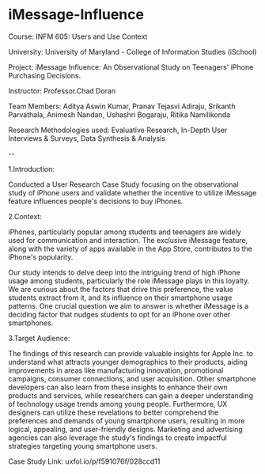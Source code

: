 # iMessage-Influence

Course: INFM 605: Users and Use Context

University: University of Maryland - College of Information Studies (iSchool)

Project: iMessage Influence: An Observational Study on Teenagers' iPhone Purchasing Decisions.

Instructor: Professor.Chad Doran

Team Members: Aditya Aswin Kumar, Pranav Tejasvi Adiraju, Srikanth Parvathala, Animesh Nandan, Ushashri Bogaraju, Ritika Namilikonda

Research Methodologies used: Evaluative Research, In-Depth User Interviews & Surveys, Data Synthesis & Analysis

--

1.Introduction:

Conducted a User Research Case Study focusing on the observational study of iPhone users and validate whether the incentive to utilize iMessage feature influences people's decisions to buy iPhones.

2.Context:

iPhones, particularly popular among students and teenagers are widely used for communication and interaction. The exclusive iMessage feature, along with the variety of apps available in the App Store, contributes to the iPhone's popularity.

Our study intends to delve deep into the intriguing trend of high iPhone usage among students, particularly the role iMessage plays in this loyalty. We are curious about the factors that drive this preference, the value students extract from it, and its influence on their smartphone usage patterns. One crucial question we aim to answer is whether iMessage is a deciding factor that nudges students to opt for an iPhone over other smartphones.

3.Target Audience:

The findings of this research can provide valuable insights for Apple Inc. to understand what attracts younger demographics to their products, aiding improvements in areas like manufacturing innovation, promotional campaigns, consumer connections, and user acquisition. Other smartphone developers can also learn from these insights to enhance their own products and services, while researchers can gain a deeper understanding of technology usage trends among young people. Furthermore, UX designers can utilize these revelations to better comprehend the preferences and demands of young smartphone users, resulting in more logical, appealing, and user-friendly designs. Marketing and advertising agencies can also leverage the study's findings to create impactful strategies targeting young smartphone users.

Case Study Link: uxfol.io/p/f591076f/028ccd11


